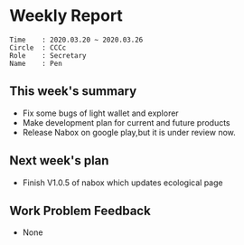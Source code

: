 # Weekly Report 
```
Time    : 2020.03.20 ~ 2020.03.26
Circle	: CCCc
Role    : Secretary
Name    : Pen
```
## This week's summary

- Fix some bugs of light wallet and explorer
- Make development plan for current and future products
- Release Nabox on google play,but it is under review now.

## Next week's plan
- Finish V1.0.5 of nabox which updates ecological page

## Work Problem Feedback

- None

